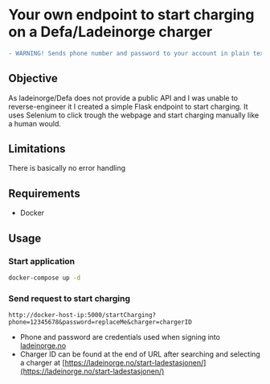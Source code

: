 # Your own endpoint to start charging on a Defa/Ladeinorge charger

```diff
- WARNING! Sends phone number and password to your account in plain text. Use at own risk and only on secure local networks.
```

## Objective
As ladeinorge/Defa does not provide a public API and I was unable to reverse-engineer it I created a simple Flask endpoint to start charging. It uses Selenium to click trough the webpage and start charging manually like a human would.

## Limitations
There is basically no error handling

## Requirements
- Docker

## Usage
### Start application
```zsh
docker-compose up -d
```

### Send request to start charging
```GET
http://docker-host-ip:5000/startCharging?phone=12345678&password=replaceMe&charger=chargerID
```

- Phone and password are credentials used when signing into [ladeinorge.no](https://ladeinorge.no)
- Charger ID can be found at the end of URL after searching and selecting a charger at [https://ladeinorge.no/start-ladestasjonen/](https://ladeinorge.no/start-ladestasjonen/)